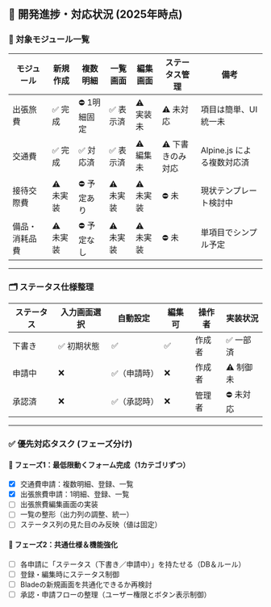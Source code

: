 
## 🚧 開発進捗・対応状況 (2025年時点)

### 📁 対象モジュール一覧

| モジュール         | 新規作成 | 複数明細 | 一覧画面 | 編集画面 | ステータス管理 | 備考                     |
|------------------|-----------|-------------|------------|--------------|----------------|--------------------------|
| 出張旅費           | ✅ 完成    | ⛔ 1明細固定  | ✅ 表示済    | ⚠ 実装未         | ⚠ 未対応           | 項目は簡単、UI統一未       |
| 交通費             | ✅ 完成    | ✅ 対応済      | ✅ 表示済    | ⚠ 編集未         | ⚠ 下書きのみ対応   | Alpine.js による複数対応済 |
| 接待交際費         | ⚠ 未実装  | ⛔ 予定あり     | ⚠ 未実装     | ⚠ 未実装         | ⛔ 未               | 現状テンプレート検討中     |
| 備品・消耗品費     | ⚠ 未実装  | ⛔ 予定なし     | ⚠ 未実装     | ⚠ 未実装         | ⛔ 未               | 単項目でシンプル予定       |

---

### 🗂 ステータス仕様整理

| ステータス | 入力画面選択 | 自動設定 | 編集可 | 操作者   | 実装状況     |
|------------|--------------|-----------|--------|----------|----------------|
| 下書き     | ✅ 初期状態  | ✅        | ✅     | 作成者   | ✅ 一部済     |
| 申請中     | ❌           | ✅（申請時）| ❌     | 作成者   | ⚠ 制御未       |
| 承認済     | ❌           | ✅（承認時）| ❌     | 管理者   | ⛔ 未対応      |

---

### ✅ 優先対応タスク (フェーズ分け)

#### 📌 フェーズ1：最低限動くフォーム完成（1カテゴリずつ）
- [x] 交通費申請：複数明細、登録、一覧
- [x] 出張旅費申請：1明細、登録、一覧
- [ ] 出張旅費編集画面の実装
- [ ] 一覧の整形（出力列の調整、統一）
- [ ] ステータス列の見た目のみ反映（値は固定）

#### 🔁 フェーズ2：共通仕様＆機能強化
- [ ] 各申請に「ステータス（下書き／申請中）」を持たせる（DB＆ルール）
- [ ] 登録・編集時にステータス制御
- [ ] Bladeの新規画面を共通化できるか再検討
- [ ] 承認・申請フローの整理（ユーザー権限とボタン表示制御）
